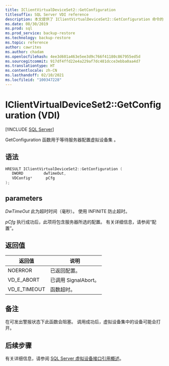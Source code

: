 ```yaml
---
title: IClientVirtualDeviceSet2::GetConfiguration
titlesuffix: SQL Server VDI reference
description: 本文提供了 IClientVirtualDeviceSet2::GetConfiguration 命令的参考。
ms.date: 08/30/2019
ms.prod: sql
ms.prod_service: backup-restore
ms.technology: backup-restore
ms.topic: reference
author: cawrites
ms.author: chadam
ms.openlocfilehash: 4ee3d601a463e5ee3d9c766f41180c867955ed5d
ms.sourcegitcommit: 917df4ffd22e4a229af7dc481dcce3ebba0aa4d7
ms.translationtype: HT
ms.contentlocale: zh-CN
ms.lasthandoff: 02/10/2021
ms.locfileid: "100347228"
---
```

# <a name="iclientvirtualdeviceset2getconfiguration-vdi"></a>IClientVirtualDeviceSet2::GetConfiguration (VDI)

[!INCLUDE [SQL Server](../../../includes/applies-to-version/sqlserver.md)]

GetConfiguration 函数用于等待服务器配置虚拟设备集  。

## <a name="syntax"></a>语法

```c
HRESULT IClientVirtualDeviceSet2::GetConfiguration (
   DWORD         dwTimeOut,
   VDConfig*      pCfg
);
```

## <a name="parameters"></a>parameters

*DwTimeOut* 此为超时时间（毫秒）。 使用 INFINITE 防止超时。

*pCfg* 执行成功后，此项将包含服务器所选的配置。 有关详细信息，请参阅“配置”。

## <a name="return-value"></a>返回值

|返回值 | 说明 |
|---|---|
| NOERROR | 已返回配置。 |
| VD_E_ABORT | 已调用 SignalAbort。 |
| VD_E_TIMEOUT | 函数超时。 |

## <a name="remarks"></a>备注

在可发出警报状态下此函数会阻塞。 调用成功后，虚拟设备集中的设备可能会打开。

## <a name="next-steps"></a>后续步骤

有关详细信息，请参阅 [SQL Server 虚拟设备接口引用概述](reference-virtual-device-interface.md)。
